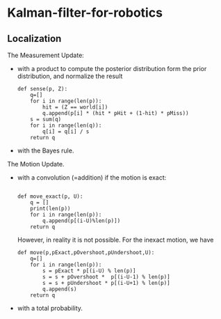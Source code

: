 # Kalman-filter-for-robotics


## Localization
The Measurement Update:
* with a product to compute the posterior distribution form the prior distribution, and normalize the result
  ```
  def sense(p, Z):
      q=[]
      for i in range(len(p)):
          hit = (Z == world[i])
          q.append(p[i] * (hit * pHit + (1-hit) * pMiss))
      s = sum(q)
      for i in range(len(q)):
          q[i] = q[i] / s
      return q
  ```
* with the Bayes rule.

The Motion Update.
* with a convolution (=addition)
  if the motion is exact:
  ```

  def move_exact(p, U):
      q = []
      print(len(p))
      for i in range(len(p)):
          q.append(p[(i-U)%len(p)])
      return q
  ```
  However, in reality it is not possible. For the inexact motion, we have
  ```
  def move(p,pExact,pOvershoot,pUndershoot,U):
      q=[]
      for i in range(len(p)):
          s = pExact * p[(i-U) % len(p)]
          s = s + pOvershoot *  p[(i-U-1) % len(p)]
          s = s + pUndershoot * p[(i-U+1) % len(p)]
          q.append(s)
      return q
  ```
* with a total probability.
